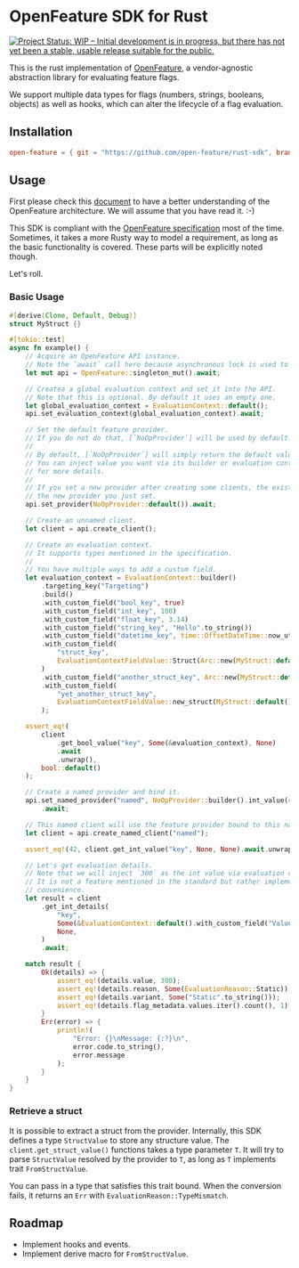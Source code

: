 # OpenFeature SDK for Rust

[![Project Status: WIP – Initial development is in progress, but there has not yet been a stable, usable release suitable for the public.](https://www.repostatus.org/badges/latest/wip.svg)](https://www.repostatus.org/#wip)

This is the rust implementation of [OpenFeature](https://openfeature.dev), a vendor-agnostic abstraction library for evaluating feature flags.

We support multiple data types for flags (numbers, strings, booleans, objects) as well as hooks, which can alter the lifecycle of a flag evaluation.

## Installation

```toml
open-feature = { git = "https://github.com/open-feature/rust-sdk", branch = "main" }
```

## Usage

First please check this [document](https://openfeature.dev/docs/reference/intro) to have a better understanding of the OpenFeature architecture. We will assume that you have read it. :-)

This SDK is compliant with the [OpenFeature specification](https://openfeature.dev/specification/) most of the time. Sometimes, it takes a more Rusty way to model a requirement, as long as the basic functionality is covered. These parts will be explicitly noted though.

Let's roll.

### Basic Usage

```rust
#[derive(Clone, Default, Debug)]
struct MyStruct {}

#[tokio::test]
async fn example() {
    // Acquire an OpenFeature API instance.
    // Note the `await` call here because asynchronous lock is used to guarantee thread safety.
    let mut api = OpenFeature::singleton_mut().await;

    // Createa a global evaluation context and set it into the API.
    // Note that this is optional. By default it uses an empty one.
    let global_evaluation_context = EvaluationContext::default();
    api.set_evaluation_context(global_evaluation_context).await;

    // Set the default feature provider.
    // If you do not do that, [`NoOpProvider`] will be used by default.
    //
    // By default, [`NoOpProvider`] will simply return the default value of each type.
    // You can inject value you want via its builder or evaluation context. See its document
    // for more details.
    //
    // If you set a new provider after creating some clients, the existing clients will pick up
    // the new provider you just set.
    api.set_provider(NoOpProvider::default()).await;

    // Create an unnamed client.
    let client = api.create_client();

    // Create an evaluation context.
    // It supports types mentioned in the specification.
    //
    // You have multiple ways to add a custom field.
    let evaluation_context = EvaluationContext::builder()
        .targeting_key("Targeting")
        .build()
        .with_custom_field("bool_key", true)
        .with_custom_field("int_key", 100)
        .with_custom_field("float_key", 3.14)
        .with_custom_field("string_key", "Hello".to_string())
        .with_custom_field("datetime_key", time::OffsetDateTime::now_utc())
        .with_custom_field(
            "struct_key",
            EvaluationContextFieldValue::Struct(Arc::new(MyStruct::default())),
        )
        .with_custom_field("another_struct_key", Arc::new(MyStruct::default()))
        .with_custom_field(
            "yet_another_struct_key",
            EvaluationContextFieldValue::new_struct(MyStruct::default()),
        );

    assert_eq!(
        client
            .get_bool_value("key", Some(&evaluation_context), None)
            .await
            .unwrap(),
        bool::default()
    );

    // Create a named provider and bind it.
    api.set_named_provider("named", NoOpProvider::builder().int_value(42).build())
        .await;

    // This named client will use the feature provider bound to this name.
    let client = api.create_named_client("named");

    assert_eq!(42, client.get_int_value("key", None, None).await.unwrap());

    // Let's get evaluation details.
    // Note that we will inject `300` as the int value via evaluation context.
    // It is not a feature mentioned in the standard but rather implemented for the
    // convenience.
    let result = client
        .get_int_details(
            "key",
            Some(&EvaluationContext::default().with_custom_field("Value", 300)),
            None,
        )
        .await;

    match result {
        Ok(details) => {
            assert_eq!(details.value, 300);
            assert_eq!(details.reason, Some(EvaluationReason::Static));
            assert_eq!(details.variant, Some("Static".to_string()));
            assert_eq!(details.flag_metadata.values.iter().count(), 1);
        }
        Err(error) => {
            println!(
                "Error: {}\nMessage: {:?}\n",
                error.code.to_string(),
                error.message
            );
        }
    }
}
```

### Retrieve a struct

It is possible to extract a struct from the provider. Internally, this SDK defines a type `StructValue` to store any structure value. The `client.get_struct_value()` functions takes a type parameter `T`. It will try to parse `StructValue` resolved by the provider to `T`, as long as `T` implements trait `FromStructValue`.

You can pass in a type that satisfies this trait bound. When the conversion fails, it returns an `Err` with `EvaluationReason::TypeMismatch`.

## Roadmap

* Implement hooks and events.
* Implement derive macro for `FromStructValue`.
